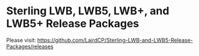 # Sterling LWB, LWB5, LWB+, and LWB5+ Release Packages

Please visit: https://github.com/LairdCP/Sterling-LWB-and-LWB5-Release-Packages/releases
